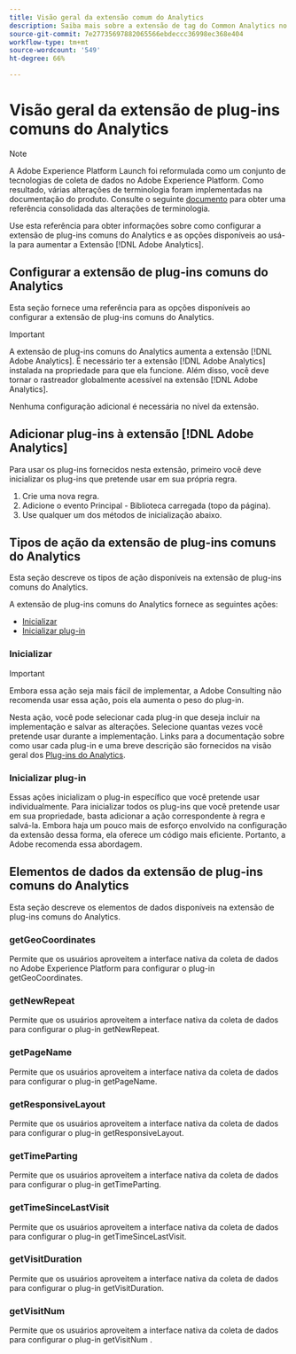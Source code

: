 ```yaml
---
title: Visão geral da extensão comum do Analytics
description: Saiba mais sobre a extensão de tag do Common Analytics no Adobe Experience Platform.
source-git-commit: 7e27735697882065566ebdeccc36998ec368e404
workflow-type: tm+mt
source-wordcount: '549'
ht-degree: 66%

---
```


# Visão geral da extensão de plug-ins comuns do Analytics

>[!NOTE]
>
>A Adobe Experience Platform Launch foi reformulada como um conjunto de tecnologias de coleta de dados no Adobe Experience Platform. Como resultado, várias alterações de terminologia foram implementadas na documentação do produto. Consulte o seguinte [documento](../../../term-updates.md) para obter uma referência consolidada das alterações de terminologia.

Use esta referência para obter informações sobre como configurar a extensão de plug-ins comuns do Analytics e as opções disponíveis ao usá-la para aumentar a Extensão [!DNL Adobe Analytics].

## Configurar a extensão de plug-ins comuns do Analytics

Esta seção fornece uma referência para as opções disponíveis ao configurar a extensão de plug-ins comuns do Analytics.

>[!IMPORTANT]
>
>A extensão de plug-ins comuns do Analytics aumenta a extensão [!DNL Adobe Analytics]. É necessário ter a extensão [!DNL Adobe Analytics] instalada na propriedade para que ela funcione. Além disso, você deve tornar o rastreador globalmente acessível na extensão [!DNL Adobe Analytics].

Nenhuma configuração adicional é necessária no nível da extensão.

## Adicionar plug-ins à extensão [!DNL Adobe Analytics]

Para usar os plug-ins fornecidos nesta extensão, primeiro você deve inicializar os plug-ins que pretende usar em sua própria regra.

1. Crie uma nova regra.
1. Adicione o evento Principal - Biblioteca carregada (topo da página).
1. Use qualquer um dos métodos de inicialização abaixo.

## Tipos de ação da extensão de plug-ins comuns do Analytics

Esta seção descreve os tipos de ação disponíveis na extensão de plug-ins comuns do Analytics.

A extensão de plug-ins comuns do Analytics fornece as seguintes ações:

* [Inicializar](#initialize)
* [Inicializar plug-in](#initialize-plugin)

### Inicializar

>[!IMPORTANT]
>
>Embora essa ação seja mais fácil de implementar, a Adobe Consulting não recomenda usar essa ação, pois ela aumenta o peso do plug-in.

Nesta ação, você pode selecionar cada plug-in que deseja incluir na implementação e salvar as alterações. Selecione quantas vezes você pretende usar durante a implementação. Links para a documentação sobre como usar cada plug-in e uma breve descrição são fornecidos na visão geral dos [Plug-ins do Analytics](https://experienceleague.adobe.com/docs/analytics/implementation/vars/plugins/impl-plugins.html?lang=pt-BR).

### Inicializar plug-in

Essas ações inicializam o plug-in específico que você pretende usar individualmente. Para inicializar todos os plug-ins que você pretende usar em sua propriedade, basta adicionar a ação correspondente à regra e salvá-la. Embora haja um pouco mais de esforço envolvido na configuração da extensão dessa forma, ela oferece um código mais eficiente. Portanto, a Adobe recomenda essa abordagem.

## Elementos de dados da extensão de plug-ins comuns do Analytics

Esta seção descreve os elementos de dados disponíveis na extensão de plug-ins comuns do Analytics.

### getGeoCoordinates

Permite que os usuários aproveitem a interface nativa da coleta de dados no Adobe Experience Platform para configurar o plug-in getGeoCoordinates.

### getNewRepeat

Permite que os usuários aproveitem a interface nativa da coleta de dados para configurar o plug-in getNewRepeat.

### getPageName

Permite que os usuários aproveitem a interface nativa da coleta de dados para configurar o plug-in getPageName.

### getResponsiveLayout

Permite que os usuários aproveitem a interface nativa da coleta de dados para configurar o plug-in getResponsiveLayout.

### getTimeParting

Permite que os usuários aproveitem a interface nativa da coleta de dados para configurar o plug-in getTimeParting.

### getTimeSinceLastVisit

Permite que os usuários aproveitem a interface nativa da coleta de dados para configurar o plug-in getTimeSinceLastVisit.

### getVisitDuration

Permite que os usuários aproveitem a interface nativa da coleta de dados para configurar o plug-in getVisitDuration.

### getVisitNum

Permite que os usuários aproveitem a interface nativa da coleta de dados para configurar o plug-in getVisitNum .
